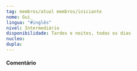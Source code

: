 ```yaml
---
tag: membros/atual membros/iniciante
nome: Gui_
lingua: "#inglês"
nivel: Intermediário
disponibilidade: Tardes e noites, todos os dias
nucleo: 
dupla: 
---
```


#### Comentário
